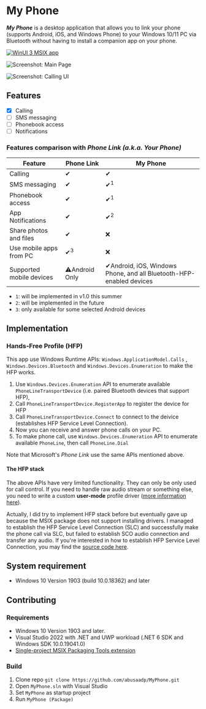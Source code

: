 # My Phone

***My Phone*** is a desktop application that allows you to link your phone (supports Android, iOS, and Windows Phone) to your Windows 10/11 PC via Bluetooth without having to install a companion app on your phone. 

[![WinUI 3 MSIX app](https://github.com/BestOwl/MyPhone/actions/workflows/main.yml/badge.svg)](https://github.com/BestOwl/MyPhone/actions/workflows/main.yml)

![Screenshot: Main Page](https://user-images.githubusercontent.com/8947026/168443434-8b001b6b-1428-4b08-8ac5-3751f650059c.png)

![Screenshot: Calling UI](https://user-images.githubusercontent.com/8947026/167856802-42f7ebc3-1ff9-4f62-a1b9-70edfde65b1f.png)

## Features

- [x] Calling
- [ ] SMS messaging
- [ ] Phonebook access
- [ ] Notifications 

### Features comparison with *Phone Link (a.k.a. Your Phone)*

| Feature                  | Phone Link    | My Phone                                                     |
| ------------------------ | ------------- | ------------------------------------------------------------ |
| Calling                  | ✔             | ✔                                                            |
| SMS messaging            | ✔             | ✔<sup>1</sup>                                                |
| Phonebook access         | ✔             | ✔<sup>1</sup>                                                |
| App Notifications        | ✔             | ✔<sup>2</sup>                                                |
| Share photos and files   | ✔             | ❌                                                            |
| Use mobile apps from PC  | ✔<sup>3</sup> | ❌                                                            |
| Supported mobile devices | ⚠Android Only | ✔Android, iOS, Windows Phone, and all Bluetooth-HFP-enabled devices |

- `1`: will be implemented in v1.0 this summer
- `2`: will be implemented in the future
- `3`: only available for some selected Android devices 

## Implementation 
### Hands-Free Profile (HFP)
This app use Windows Runtime APIs: `Windows.ApplicationModel.Calls` , `Windows.Devices.Bluetooth` and `Windows.Devices.Enumeration` to make the HFP works.

1. Use `Windows.Devices.Enumeration` API to enumerate available `PhoneLineTransportDevice` (i.e. paired Bluetooth devices that support HFP),
2. Call `PhoneLineTransportDevice.RegisterApp` to register the device for HFP
3. Call `PhoneLineTransportDevice.Connect` to connect to the deivice (establishes HFP Service Level Connection).
4. Now you can receive and answer phone calls on your PC.
5. To make phone call, use `Windows.Devices.Enumeration` API to enumerate available `PhoneLine`, then call `PhoneLine.Dial`

Note that Microsoft's *Phone Link* use the same APIs mentioned above.

#### The HFP stack
The above APIs have very limited functionality. They can only be only used for call control. If you need to handle raw audio stream or something else, you need to write a custom **user-mode** profile driver ([more information here](https://github.com/BestOwl/MyPhone/issues/1)).

Actually, I did try to implement HFP stack before but eventually gave up because the MSIX package does not support installing drivers. I managed to establish the HFP Service Level Connection (SLC) and successfully make the phone call via SLC, but failed to establish SCO audio connection and transfer any audio. If you're interested in how to establish HFP Service Level Connection, you may find the [source code here](MyPhone.Demo/HFP.cs).   

## System requirement

- Windows 10 Version 1903 (build 10.0.18362) and later


## Contributing

### Requirements

- Windows 10 Version 1903 and later.
- Visual Studio 2022 with .NET and UWP workload (.NET 6 SDK and Windows SDK 10.0.19041.0)
- [Single-project MSIX Packaging Tools extension](https://docs.microsoft.com/en-us/windows/apps/windows-app-sdk/single-project-msix?tabs=csharp#install-the-single-project-msix-packaging-tools)

### Build

1. Clone repo
   `git clone https://github.com/abusaadp/MyPhone.git`
2. Open `MyPhone.sln` with Visual Studio
3. Set `MyPhone` as startup project
4. Run `MyPhone (Package)`

